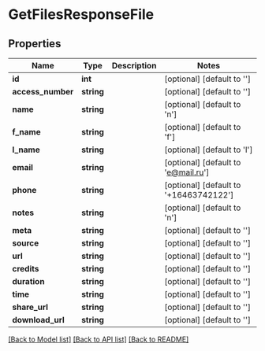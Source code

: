 # GetFilesResponseFile

## Properties
Name | Type | Description | Notes
------------ | ------------- | ------------- | -------------
**id** | **int** |  | [optional] [default to '']
**access_number** | **string** |  | [optional] [default to '']
**name** | **string** |  | [optional] [default to 'n']
**f_name** | **string** |  | [optional] [default to 'f']
**l_name** | **string** |  | [optional] [default to 'l']
**email** | **string** |  | [optional] [default to 'e@mail.ru']
**phone** | **string** |  | [optional] [default to '+16463742122']
**notes** | **string** |  | [optional] [default to 'n']
**meta** | **string** |  | [optional] [default to '']
**source** | **string** |  | [optional] [default to '']
**url** | **string** |  | [optional] [default to '']
**credits** | **string** |  | [optional] [default to '']
**duration** | **string** |  | [optional] [default to '']
**time** | **string** |  | [optional] [default to '']
**share_url** | **string** |  | [optional] [default to '']
**download_url** | **string** |  | [optional] [default to '']

[[Back to Model list]](../README.md#documentation-for-models) [[Back to API list]](../README.md#documentation-for-api-endpoints) [[Back to README]](../README.md)



